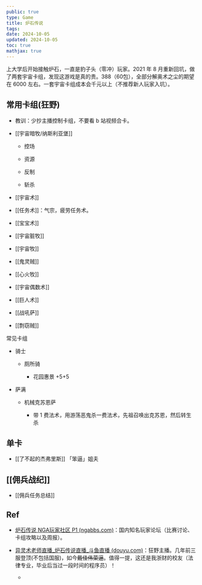 ```yaml
---
public: true
type: Game
title: 炉石传说
tags:
date: 2024-10-05
updated: 2024-10-05
toc: true
mathjax: true
---
```


上大学后开始接触炉石，一直是豹子头（零冲）玩家。2021 年 8 月重新回坑，做了两套宇宙卡组，发现这游戏是真的贵。388（60包），全部分解奥术之尘的期望在 6000 左右。一套宇宙卡组成本会千元以上（不推荐新人玩家入坑）。

## 常用卡组(狂野)

  + 教训：少抄主播控制卡组，不要看 b 站视频合卡。

  + [[宇宙暗牧/纳斯利亚堡]]

    + 控场

    + 资源

    + 反制

    + 斩杀

  + [[宇宙术]]

  + [[任务术]]：气宗，疲劳任务术。

  + [[宝宝术]]

  + [[宇宙脏牧]]

  + [[宇宙牧]]

  + [[鬼灵贼]]

  + [[心火牧]]

  + [[宇宙偶数术]]

  + [[巨人术]]

  + [[战吼萨]]

  + [[剽窃贼]]

常见卡组

  + 骑士

    + 厕所骑

      + 花园惠景 +5+5

  + 萨满

    + 机械克苏恩萨

      + 带 1 费法术，用游荡恶鬼杀一费法术，先祖召唤出克苏恩，然后转生杀

## 单卡

  + [[了不起的杰弗里斯]] 「笨逼」姐夫

## [[佣兵战纪]]

  + [[佣兵任务总结]]

## Ref

  + [炉石传说 NGA玩家社区 P1 (ngabbs.com)](https://ngabbs.com/thread.php?fid=422)：国内知名玩家论坛（比赛讨论、卡组攻略以及周报）。

  + [异灵术老师直播_炉石传说直播_斗鱼直播 (douyu.com)](https://www.douyu.com/93589)：狂野主播。几年前三服登顶(不包括国服)，如今~~戴佳伟菜逼~~。值得一提，这还是我浙财的校友（法律专业，毕业后当过一段时间的程序员）！

    + 

